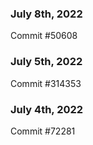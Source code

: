 ### July 8th, 2022

Commit #50608

### July 5th, 2022

Commit #314353


### July 4th, 2022

Commit #72281
